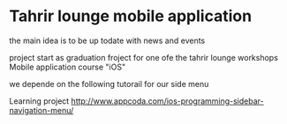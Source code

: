 # Tahrir lounge mobile application 

the main idea is to be up todate with news and events 


project start as graduation froject for one ofe the tahrir lounge workshops 
Mobile application course "iOS"



we depende on the following tutorail for our side menu

Learning project
http://www.appcoda.com/ios-programming-sidebar-navigation-menu/
